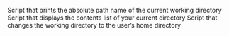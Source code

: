 Script that prints the absolute path name of the current working directory
Script that displays the contents list of your current directory
Script that changes the working directory to the user’s home directory
